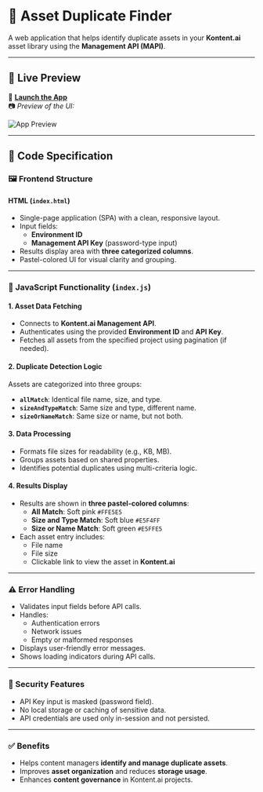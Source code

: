 # 🧩 Asset Duplicate Finder

A web application that helps identify duplicate assets in your **Kontent.ai** asset library using the **Management API (MAPI)**.

---

## 🚀 Live Preview

🔗 [**Launch the App**](https://6841889df4e673d39066807f--visionary-gumdrop-6eeff0.netlify.app/)  
📷 *Preview of the UI:*

![App Preview](https://assets-us-01.kc-usercontent.com/d4e573a8-c3d6-00a9-373b-250d12f0ba1e/9d66b032-d534-43f8-a9a3-7fc53fc0923e/v2%20app.png)

---

## 📐 Code Specification

### 🖼️ Frontend Structure

#### HTML (`index.html`)
- Single-page application (SPA) with a clean, responsive layout.
- Input fields:
  - **Environment ID**
  - **Management API Key** (password-type input)
- Results display area with **three categorized columns**.
- Pastel-colored UI for visual clarity and grouping.

---

### 🧠 JavaScript Functionality (`index.js`)

#### 1. Asset Data Fetching
- Connects to **Kontent.ai Management API**.
- Authenticates using the provided **Environment ID** and **API Key**.
- Fetches all assets from the specified project using pagination (if needed).

#### 2. Duplicate Detection Logic
Assets are categorized into three groups:
- **`allMatch`**: Identical file name, size, and type.
- **`sizeAndTypeMatch`**: Same size and type, different name.
- **`sizeOrNameMatch`**: Same size or name, but not both.

#### 3. Data Processing
- Formats file sizes for readability (e.g., KB, MB).
- Groups assets based on shared properties.
- Identifies potential duplicates using multi-criteria logic.

#### 4. Results Display
- Results are shown in **three pastel-colored columns**:
  - **All Match**: Soft pink `#FFE5E5`
  - **Size and Type Match**: Soft blue `#E5F4FF`
  - **Size or Name Match**: Soft green `#E5FFE5`
- Each asset entry includes:
  - File name
  - File size
  - Clickable link to view the asset in **Kontent.ai**

---

### ⚠️ Error Handling
- Validates input fields before API calls.
- Handles:
  - Authentication errors
  - Network issues
  - Empty or malformed responses
- Displays user-friendly error messages.
- Shows loading indicators during API calls.

---

### 🔐 Security Features
- API Key input is masked (password field).
- No local storage or caching of sensitive data.
- API credentials are used only in-session and not persisted.

---

### ✅ Benefits
- Helps content managers **identify and manage duplicate assets**.
- Improves **asset organization** and reduces **storage usage**.
- Enhances **content governance** in Kontent.ai projects.
